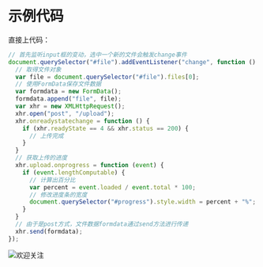# 示例代码

直接上代码：

```javascript
// 首先监听input框的变动，选中一个新的文件会触发change事件
document.querySelector("#file").addEventListener("change", function () {
  // 取得文件对象
  var file = document.querySelector("#file").files[0];
  // 使用FormData保存文件数据
  var formdata = new FormData();
  formdata.append("file", file);
  var xhr = new XMLHttpRequest();
  xhr.open("post", "/upload");
  xhr.onreadystatechange = function () {
    if (xhr.readyState == 4 && xhr.status == 200) {
      // 上传完成
    }
  }
  // 获取上传的进度
  xhr.upload.onprogress = function (event) {
    if (event.lengthComputable) {
      // 计算出百分比
      var percent = event.loaded / event.total * 100;
      // 修改进度条的宽度
      document.querySelector("#progress").style.width = percent + "%";
    }
  }
  // 由于是post方式，文件数据formdata通过send方法进行传递
  xhr.send(formdata);
});
```
![欢迎关注](https://qncdn.wbjiang.cn/%E6%AC%A2%E8%BF%8E%E5%85%B3%E6%B3%A8.png)

<div id="gitalk-container"></div>
<link rel="stylesheet" href="https://cdn.jsdelivr.net/npm/gitalk@1/dist/gitalk.css">
<script src="https://cdn.jsdelivr.net/npm/gitalk@1/dist/gitalk.min.js"></script>
<script>
var gitalk = new Gitalk({
    clientID: "c17498a9a9fa6e17b36a",
    clientSecret: "556df0480f8f48e142432f50273ea149cf206c07",
    repo: "FE-learning",
    owner: "cumt-robin",
    admin: ["cumt-robin"],
    id: decodeURIComponent(location.pathname)
});
gitalk.render("gitalk-container");
</script>